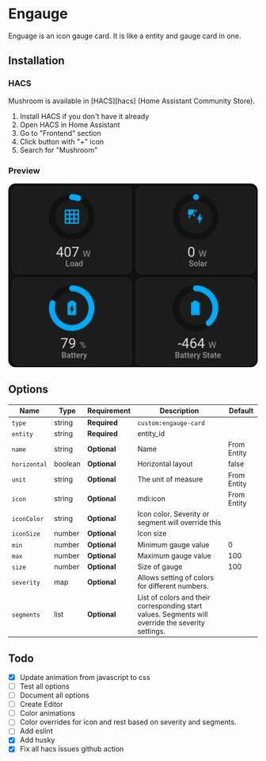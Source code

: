 # Engauge

Enguage is an icon gauge card. It is like a entity and gauge card in one.

## Installation

### HACS

Mushroom is available in [HACS][hacs] (Home Assistant Community Store).

1. Install HACS if you don't have it already
2. Open HACS in Home Assistant
3. Go to "Frontend" section
4. Click button with "+" icon
5. Search for "Mushroom"

### Preview

![preview](images/preview.svg)

## Options

| Name         | Type    | Requirement  | Description                                                                                        | Default     |
| ------------ | ------- | ------------ | -------------------------------------------------------------------------------------------------- | ----------- |
| `type`       | string  | **Required** | `custom:engauge-card`                                                                              |             |
| `entity`     | string  | **Required** | entity_id                                                                                          |             |
| `name`       | string  | **Optional** | Name                                                                                               | From Entity |
| `horizontal` | boolean | **Optional** | Horizontal layout                                                                                  | false       |
| `unit`       | string  | **Optional** | The unit of measure                                                                                | From Entity |
| `icon`       | string  | **Optional** | mdi:icon                                                                                           | From Entity |
| `iconColor`  | string  | **Optional** | Icon color. Severity or segment will override this                                                 |             |
| `iconSize`   | number  | **Optional** | Icon size                                                                                          |             |
| `min`        | number  | **Optional** | Minimum gauge value                                                                                | 0           |
| `max`        | number  | **Optional** | Maximum gauge value                                                                                | 100         |
| `size`       | number  | **Optional** | Size of gauge                                                                                      | 100         |
| `severity`   | map     | **Optional** | Allows setting of colors for different numbers.                                                    |             |
| `segments`   | list    | **Optional** | List of colors and their corresponding start values. Segments will override the severity settings. |             |

## Todo

- [x] Update animation from javascript to css
- [ ] Test all options
- [ ] Document all options
- [ ] Create Editor
- [ ] Color animations
- [ ] Color overrides for icon and rest based on severity and segments.
- [ ] Add eslint
- [x] Add husky
- [x] Fix all hacs issues github action
